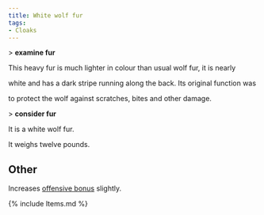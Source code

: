 ```yaml
---
title: White wolf fur
tags:
- Cloaks
---
```


\> **examine fur**

This heavy fur is much lighter in colour than usual wolf fur, it is
nearly

white and has a dark stripe running along the back. Its original
function was

to protect the wolf against scratches, bites and other damage.

\> **consider fur**

It is a white wolf fur.

It weighs twelve pounds.

## Other

Increases [offensive bonus](offensive_bonus "wikilink") slightly.

{% include Items.md %}
